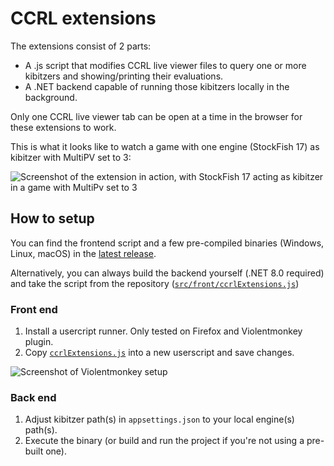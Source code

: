 # CCRL extensions

The extensions consist of 2 parts:

- A .js script that modifies CCRL live viewer files to query one or more kibitzers and showing/printing their evaluations.
- A .NET backend capable of running those kibitzers locally in the background.

Only one CCRL live viewer tab can be open at a time in the browser for these extensions to work.

This is what it looks like to watch a game with one engine (StockFish 17) as kibitzer with MultiPV set to 3:

![Screenshot of the extension in action, with StockFish 17 acting as kibitzer in a game with MultiPv set to 3](https://github.com/user-attachments/assets/cb9bab38-8852-49a6-903c-8c3d76081c34)

## How to setup

You can find the frontend script and a few pre-compiled binaries (Windows, Linux, macOS) in the [latest release](https://github.com/GediminasMasaitis/CcrlExtensions/releases/latest).

Alternatively, you can always build the backend yourself (.NET 8.0 required) and take the script from the repository ([`src/front/ccrlExtensions.js`](src/front/ccrlExtensions.js))

### Front end

1. Install a usercript runner. Only tested on Firefox and Violentmonkey plugin.
2. Copy [`ccrlExtensions.js`](src/front/ccrlExtensions.js) into a new userscript and save changes.

![Screenshot of Violentmonkey setup](https://github.com/GediminasMasaitis/CcrlExtensions/assets/11148519/13439011-eb74-4004-8ba9-1b5399e248b5)

### Back end

1. Adjust kibitzer path(s) in `appsettings.json` to your local engine(s) path(s).
2. Execute the binary (or build and run the project if you're not using a pre-built one).
